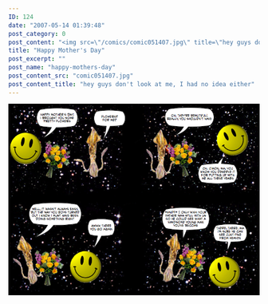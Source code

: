 ```yaml
---
ID: 124
date: "2007-05-14 01:39:48"
post_category: 0
post_content: "<img src=\"/comics/comic051407.jpg\" title=\"hey guys don't look at me, I had no idea either\">/>"
title: "Happy Mother's Day"
post_excerpt: ""
post_name: "happy-mothers-day"
post_content_src: "comic051407.jpg"
post_content_title: "hey guys don't look at me, I had no idea either"
---
```



[![hey guys don't look at me, I had no idea either](/comics-hi-res/comic051407.jpg)](/comics-hi-res/comic051407.jpg)
